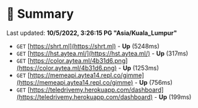 # 📖 Summary
Last updated: **10/5/2022, 3:26:15 PG "Asia/Kuala_Lumpur"**

- `GET` [https://shrt.ml](https://shrt.ml) - **Up** (5248ms)
- `GET` [https://hst.aytea.ml/](https://hst.aytea.ml/) - **Up** (317ms)
- `GET` [https://color.aytea.ml/4b31d6.png](https://color.aytea.ml/4b31d6.png) - **Up** (1253ms)
- `GET` [https://memeapi.aytea14.repl.co/gimme](https://memeapi.aytea14.repl.co/gimme) - **Up** (756ms)
- `GET` [https://teledrivemy.herokuapp.com/dashboard](https://teledrivemy.herokuapp.com/dashboard) - **Up** (199ms)
